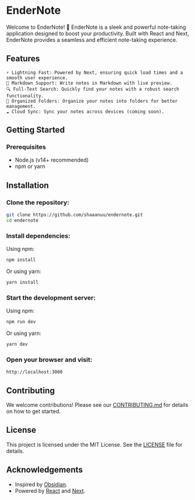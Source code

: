 # EnderNote

Welcome to EnderNote! 🚀 EnderNote is a sleek and powerful note-taking application designed to boost your productivity. Built with React and Next, EnderNote provides a seamless and efficient note-taking experience.

## Features

    ⚡ Lightning Fast: Powered by Next, ensuring quick load times and a smooth user experience.
    📝 Markdown Support: Write notes in Markdown with live preview.
    🔍 Full-Text Search: Quickly find your notes with a robust search functionality.
    📁 Organized Folders: Organize your notes into folders for better management.
    ☁️ Cloud Sync: Sync your notes across devices (coming soon).

## Getting Started

### Prerequisites

- Node.js (v14+ recommended)
- npm or yarn

## Installation

### Clone the repository:

```bash
git clone https://github.com/shaaanuu/endernote.git
cd endernote
```

### Install dependencies:

Using npm:

```bash
npm install
```

Or using yarn:

```bash
yarn install
```

### Start the development server:

Using npm:

```bash
npm run dev
```

Or using yarn:

```bash
yarn dev
```

### Open your browser and visit:

```
http://localhost:3000
```

## Contributing

We welcome contributions! Please see our [CONTRIBUTING.md](https://github.com/shaaanuu/Endernote/blob/main/CONTRIBUTING.md) for details on how to get started.

## License

This project is licensed under the MIT License. See the [LICENSE](https://github.com/shaaanuu/Endernote/blob/main/LICENSE) file for details.

## Acknowledgements

- Inspired by [Obsidian](https://obsidian.md/).
- Powered by [React](https://react.dev/) and [Next](https://nextjs.org/).
